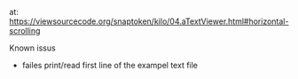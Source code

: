 at: https://viewsourcecode.org/snaptoken/kilo/04.aTextViewer.html#horizontal-scrolling

Known issus
- failes print/read first line of the exampel text file